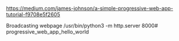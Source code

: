 https://medium.com/james-johnson/a-simple-progressive-web-app-tutorial-f9708e5f2605

Broadcasting webpage
/usr/bin/python3 -m http.server 8000# progressive_web_app_hello_world

